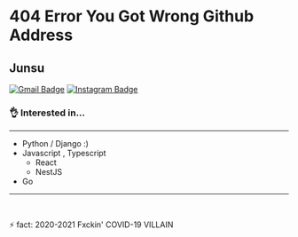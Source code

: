 # 404 Error You Got Wrong Github Address

<!--
**BearWithpy/BearWithpy** is a ✨ _special_ ✨ repository because its `README.md` (this file) appears on your GitHub profile.

Here are some ideas to get you started:

- 🔭 I’m currently working on ...
- 🌱 I’m currently learning ...
- 👯 I’m looking to collaborate on ...
- 🤔 I’m looking for help with ...
- 💬 Ask me about ...
- 📫 How to reach me: ...
- 😄 Pronouns: ...
- ⚡ Fun fact: ...
-->
## Junsu 
[![Gmail Badge](https://img.shields.io/badge/Gmail-d14836?style=flat-square&logo=Gmail&logoColor=white&link=mailto:pksjmh5295@gmail.com)](mailto:pksjmh5295@gmail.com) 
[![Instagram Badge](https://img.shields.io/badge/-Instagram-dd2a7b?style=flat-square&logo=instagram&logoColor=white&link=https://www.instagram.com/jxnsx_5295/)](https://www.instagram.com/jxnsx_5295/)

### 👌 Interested in...
--------------------------------------------------------------------------------
* Python / Django :)
* Javascript , Typescript
  * React
  * NestJS
* Go
--------------------------------------------------------------------------------

<br/>

⚡ fact: 2020-2021 Fxckin' COVID-19
VILLAIN

